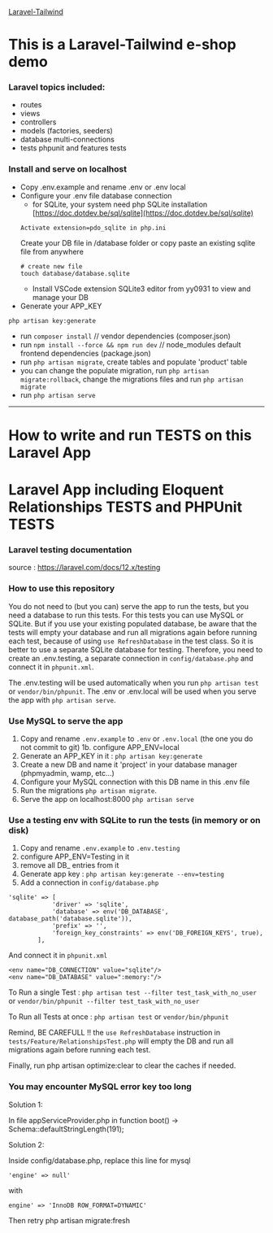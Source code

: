 [Laravel-Tailwind](https://gitlab.com/mathiasappelmans/laravel-tailwind)

# This is a Laravel-Tailwind e-shop demo

### Laravel topics included:

- routes
- views 
- controllers
- models (factories, seeders)
- database multi-connections
- tests phpunit and features tests

### Install and serve on localhost

* Copy .env.example and rename .env or .env local
* Configure your .env file database connection
    * for SQLite, your system need php SQLite installation
    [https://doc.dotdev.be/sql/sqlite](https://doc.dotdev.be/sql/sqlite)
    ```
    Activate extension=pdo_sqlite in php.ini
    ```
    Create your DB file in /database folder or copy paste an existing sqlite file from anywhere
    ```
    # create new file
    touch database/database.sqlite
    ```
    * Install VSCode extension SQLite3 editor from yy0931 to view and manage your DB
* Generate your APP_KEY
```
php artisan key:generate
```
- run `composer install` // vendor dependencies (composer.json)
- run `npm install --force && npm run dev` // node_modules default frontend dependencies (package.json)
- run `php artisan migrate`, create tables and populate 'product' table
- you can change the populate migration, run `php artisan migrate:rollback`, change the migrations files and run `php artisan migrate`
- run `php artisan serve` 

---

# How to write and run TESTS on this Laravel App

# Laravel App including Eloquent Relationships TESTS and PHPUnit TESTS

### Laravel testing documentation

source : https://laravel.com/docs/12.x/testing

### How to use this repository
You do not need to (but you can) serve the app to run the tests, but you need a database to run this tests.
For this tests you can use MySQL or SQLite.
But if you use your existing populated database, be aware that the tests will empty your database and run all migrations again before running each test, because of using `use RefreshDatabase` in the test class.
So it is better to use a separate SQLite database for testing.
Therefore, you need to create an .env.testing, a separate connection in `config/database.php` and connect it in `phpunit.xml`.

The .env.testing will be used automatically when you run `php artisan test` or `vendor/bin/phpunit`.
The .env or .env.local will be used when you serve the app with `php artisan serve`.

### Use MySQL to serve the app
1. Copy and rename `.env.example` to `.env` or `.env.local` (the one you do not commit to git)
1b. configure APP_ENV=local
2. Generate an APP_KEY in it : `php artisan key:generate`
3. Create a new DB and name it 'project' in your database manager (phpmyadmin, wamp, etc...)
4. Configure your MySQL connection with this DB name in this .env file 
5. Run the migrations `php artisan migrate`.
6. Serve the app on localhost:8000 `php artisan serve`

### Use a testing env with SQLite to run the tests (in memory or on disk)
1. Copy and rename `.env.example` to `.env.testing`
2. configure APP_ENV=Testing in it
3. remove all DB_ entries from it
4. Generate app key : `php artisan key:generate --env=testing`
5. Add a connection in `config/database.php`
```
'sqlite' => [
            'driver' => 'sqlite',
            'database' => env('DB_DATABASE', database_path('database.sqlite')),
            'prefix' => '',
            'foreign_key_constraints' => env('DB_FOREIGN_KEYS', true),
        ],
```
And connect it in `phpunit.xml`
```
<env name="DB_CONNECTION" value="sqlite"/>
<env name="DB_DATABASE" value=":memory:"/>
```

To Run a single Test : `php artisan test --filter test_task_with_no_user` or `vendor/bin/phpunit --filter test_task_with_no_user`

To Run all Tests at once : `php artisan test` or `vendor/bin/phpunit`

Remind, BE CAREFULL !! the `use RefreshDatabase` instruction in `tests/Feature/RelationshipsTest.php` will empty the DB and run all migrations again before running each test.

Finally, run 
	php artisan optimize:clear
 to clear the caches if needed.

### You may encounter MySQL error key too long

Solution 1:

In file appServiceProvider.php in function boot() ->   Schema::defaultStringLength(191);

Solution 2:

Inside config/database.php, replace this line for mysql

```'engine' => null'```

with

```engine' => 'InnoDB ROW_FORMAT=DYNAMIC'```

Then retry    php artisan migrate:fresh




